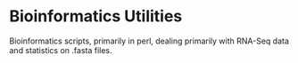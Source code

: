 Bioinformatics Utilities
========================

Bioinformatics scripts, primarily in perl, dealing primarily with RNA-Seq data and statistics on .fasta files. 
